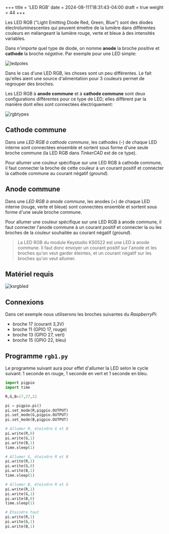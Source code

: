 +++
title = 'LED RGB'
date = 2024-08-11T18:31:43-04:00
draft = true
weight = 44
+++

Les LED RGB ("Light Emitting Diode Red, Green, Blue") sont des diodes électroluminescentes qui peuvent émettre de la lumière dans différentes couleurs en mélangeant la lumière rouge, verte et bleue à des intensités variables. 

Dans n'importe quel type de diode, on nomme **anode** la broche *positive* et **cathode** la broche *négative*. Par exemple pour une LED simple:

![ledpoles](/420-314/images/ledpoles.png?width=300px)

Dans le cas d'une LED RGB, les choses sont un peu différentes. Le fait qu'elles aient une source d'alimentation pour 3 couleurs permet de regrouper des broches.

Les LED RGB à **anode commune** et à **cathode commune** sont deux configurations différentes pour ce type de LED; elles diffèrent par la manière dont elles sont connectées électriquement:

![rgbtypes](/420-314/images/rgbtypes.png?width=400px)

## Cathode commune
Dans une *LED RGB à cathode commune*, les cathodes (-) de chaque LED interne sont connectées ensemble et sortent sous forme d'une seule broche commune (la LED RGB dans *TinkerCAD* est de ce type).

Pour allumer une couleur spécifique sur une LED RGB à cathode commune, il faut connecter la broche de cette couleur à un courant positif et connecter la cathode commune au courant négatif (*ground*).

## Anode commune
Dans une *LED RGB à anode commune*, les anodes (+) de chaque LED interne (rouge, verte et bleue) sont connectées ensemble et sortent sous forme d'une seule broche commune.

Pour allumer une couleur spécifique sur une LED RGB à anode commune, il faut connecter l'anode commune à un courant positif et connecter la ou les broches de la couleur souhaitée au courant négatif (*ground*).

> La LED RGB du module Keystudio KS0522 est une LED à anode commune. Il faut donc envoyer un courant positif sur l'anode et les broches qu'on veut garder éteintes, et un courant négatif sur les broches qu'on veut allumer.

## Matériel requis
![ksrgbled](/420-314/images/ksrgbled.png?width=150px)

## Connexions

Dans cet exemple nous utiliserons les broches suivantes du *RaspberryPi*:
+ broche 17 (courant 3,3V)
+ broche 11 (GPIO 17, rouge)
+ broche 13 (GPIO 27, vert)
+ broche 15 (GPIO 22, bleu)
  
## Programme `rgb1.py`

Le programme suivant aura pour effet d'allumer la LED selon le cycle suivant: 1 seconde en rouge, 1 seconde en vert et 1 seconde en bleu.

```python
import pigpio
import time

R,G,B=17,27,22

pi = pigpio.pi()
pi.set_mode(R,pigpio.OUTPUT)
pi.set_mode(G,pigpio.OUTPUT)
pi.set_mode(B,pigpio.OUTPUT)

# Allumer R, éteindre G et B
pi.write(R,0)
pi.write(G,1)
pi.write(B,1)
time.sleep(1)

# Allumer G, éteindre R et B
pi.write(R,1)
pi.write(G,0)
pi.write(B,1)
time.sleep(1)

# Allumer B, éteindre R et G
pi.write(R,1)
pi.write(G,1)
pi.write(B,0)
time.sleep(1)

# Éteindre tout
pi.write(R,1)
pi.write(G,1)
pi.write(B,1)
```
<!-- Mis dans le docx des exercices
#### Exercices
1. Faites un programme qui allume la LED en rouge lorsqu'on appuie le bouton et l'éteint lorsqu'on le relâche.
2. Faites un programme qui allume la LED en rouge lorsqu'on clique une fois et l'éteint lorsqu'on clique une deuxième fois.
3. Faites un programme qui cycle entre les 3 couleurs rouge, vert et bleu, où la couleur change à chaque clic.
4. Si on mélange les couleurs R, G et B, on obtient ces couleurs:
   + R + G = jaune
   + R + B = violet
   + G + B = cyan
   + R + G + B = blanc
   
Faites un programme similaire au précédent, mais qui cycle entre rouge, jaune, vert, cyan, bleu, violet, blanc.


{{% expand "Solution 1." %}}
```python
import pigpio

R,G,B = 17,27,22
btn = 23

def allumer():
    pi.write(R,0)
    pi.write(G,1)
    pi.write(B,1)

def eteindre():
    for pin in [R,G,B]: pi.write(pin,1)

pi = pigpio.pi()

pi.set_mode(btn,pigpio.INPUT)
pi.set_mode(R,pigpio.OUTPUT)
pi.set_mode(G,pigpio.OUTPUT)
pi.set_mode(B,pigpio.OUTPUT)

dernier = 1 
while True:
    signal = pi.read(btn)
    if signal != dernier:
        if signal == 0: 
            allumer()
        else: eteindre()
        
    dernier = signal
```
{{% /expand %}}
{{% expand "Solution 2." %}}
```python
import pigpio
import time

R,G,B = 17,27,22
btn = 23

def allumer():
    pi.write(R,0)
    pi.write(G,1)
    pi.write(B,1)

def eteindre():
    for pin in [R,G,B]: pi.write(pin,1)

def changerEtat(e):
    if e == "off":
        allumer()
        return "on"
    else:
        eteindre()
        return "off"

pi = pigpio.pi()

pi.set_mode(btn,pigpio.INPUT)
pi.set_mode(R,pigpio.OUTPUT)
pi.set_mode(G,pigpio.OUTPUT)
pi.set_mode(B,pigpio.OUTPUT)

eteindre()
etat = "off"

dernier = 1 
while True:
    signal = pi.read(btn)
    if signal != dernier:
        if signal == 0:
            etat = changerEtat(etat)
    dernier = signal
    time.sleep(0.1)
```
{{% /expand %}}
{{% expand "Solution 3." %}}
```python
import pigpio
import time

R,G,B = 17,27,22
btn = 23

def rouge():
    pi.write(R,0)
    pi.write(G,1)
    pi.write(B,1)

def vert():
    pi.write(R,1)
    pi.write(G,0)
    pi.write(B,1)

def bleu():
    pi.write(R,1)
    pi.write(G,1)
    pi.write(B,0)

def eteindre():
    for pin in [R,G,B]: pi.write(pin,1)

def changerEtat(e):
    if e == "off" or e == "b":
        rouge()
        return "r"
    elif e == "r":
        vert()
        return "v"
    elif e == "v":
        bleu()
        return "b"

pi = pigpio.pi()

pi.set_mode(btn,pigpio.INPUT)
pi.set_mode(R,pigpio.OUTPUT)
pi.set_mode(G,pigpio.OUTPUT)
pi.set_mode(B,pigpio.OUTPUT)

eteindre()
etat = "off"

dernier = 1 
while True:
    signal = pi.read(btn)
    if signal != dernier:
        if signal == 0:
            etat = changerEtat(etat)
    dernier = signal
    time.sleep(0.1)
```
{{% /expand %}}
{{% expand "Solution 4." %}}
```python
import pigpio
import time

R,G,B = 17,27,22
btn = 23

def rouge():
    pi.write(R,0)
    pi.write(G,1)
    pi.write(B,1)

def vert():
    pi.write(R,1)
    pi.write(G,0)
    pi.write(B,1)

def bleu():
    pi.write(R,1)
    pi.write(G,1)
    pi.write(B,0)

def jaune():
    pi.write(R,0)
    pi.write(G,0)
    pi.write(B,1)

def mauve():
    pi.write(R,0)
    pi.write(G,1)
    pi.write(B,0)

def cyan():
    pi.write(R,1)
    pi.write(G,0)
    pi.write(B,0)

def eteindre():
    for pin in [R,G,B]: pi.write(pin,1)

def changerEtat(e):
    if e == "off" or e == "m":
        rouge()
        return "r"
    elif e == "r":
        jaune()
        return "j"
    elif e == "j":
        vert()
        return "v"
    elif e == "v":
        cyan()
        return "c"
    elif e == "c":
        bleu()
        return "b"
    elif e == "b":
        mauve()
        return "m"
    

pi = pigpio.pi()

pi.set_mode(btn,pigpio.INPUT)
pi.set_mode(R,pigpio.OUTPUT)
pi.set_mode(G,pigpio.OUTPUT)
pi.set_mode(B,pigpio.OUTPUT)

eteindre()
etat = "off"

dernier = 1 
while True:
    signal = pi.read(btn)
    if signal != dernier:
        if signal == 0:
            etat = changerEtat(etat)
    dernier = signal
    time.sleep(0.1)
```
{{% /expand %}}

-->